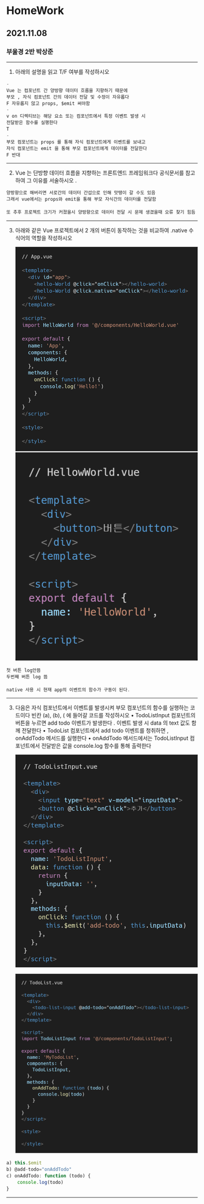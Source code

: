 

# HomeWork

## 2021.11.08

### 부울경 2반 박상준
---

1. 아래의 설명을 읽고 T/F 여부를 작성하시오

```python
-
Vue 는 컴포넌트 간 양방향 데이터 흐름을 지향하기 때문에
부모 , 자식 컴포넌트 간의 데이터 전달 및 수정이 자유롭다
F 자유롭지 않고 props, $emit 써야함
-
v on 디렉티브는 해당 요소 또는 컴포넌트에서 특정 이벤트 발생 시
전달받은 함수를 실행한다
T
-
부모 컴포넌트는 props 를 통해 자식 컴포넌트에게 이벤트를 보내고
자식 컴포넌트는 emit 을 통해 부모 컴포넌트에게 데이터를 전달한다
F 반대
```
---

2. Vue 는 단방향 데이터 흐름을 지향하는 프론트엔드 프레임워크다
   공식문서를 참고하여 그 이유를 서술하시오 .

```python
양방향으로 해버리면 서로간의 데이터 간섭으로 인해 맛탱이 갈 수도 있음
그래서 vue에서는 props와 emit을 통해 부모 자식간의 데이터를 전달함

또 추후 프로젝트 크기가 커졌을시 양방향으로 데이터 전달 시 문제 생겼을때 오류 찾기 힘듬
```
---

3. 아래와 같은 Vue 프로젝트에서 2 개의 버튼이 동작하는 것을 비교하여 .native 수식어의 역할을 작성하시오

   ![image-20211110010544462](https://raw.githubusercontent.com/BabSangJune/typora_imgs/main/img/image-20211110010544462.png)
   ![image-20211110010616306](https://raw.githubusercontent.com/BabSangJune/typora_imgs/main/img/image-20211110010616306.png)

```javascript
첫 버튼 log안뜸
두번째 버튼 log 뜸

native 사용 시 현재 app의 이벤트의 함수가 구동이 된다.
```
---
3. 다음은 자식 컴포넌트에서 이벤트를 발생시켜 부모 컴포넌트의
   함수를 실행하는 코드이다 빈칸 (a), (b), ( 에 들어갈 코드를 작성하시오
   •
   TodoListInput 컴포넌트의 버튼을 누르면 add todo 이벤트가 발생한다 .
   이벤트 발생 시 data 의 text 값도 함께 전달한다
   •
   TodoList 컴포넌트에서 add todo 이벤트를 청취하면 ,
   onAddTodo 메서드를 실행한다
   •
   onAddTodo 메서드에서는 TodoListInput 컴포넌트에서 전달받은 값을 console.log 함수를 통해 출력한다

   

   ![image-20211110011408227](https://raw.githubusercontent.com/BabSangJune/typora_imgs/main/img/image-20211110011408227.png)

   ![image-20211110011416670](https://raw.githubusercontent.com/BabSangJune/typora_imgs/main/img/image-20211110011416670.png)


```javascript
a) this.$emit
b) @add-todo="onAddTodo"
c) onAddTodo: function (todo) {
    console.log(todo)
}
```
---
